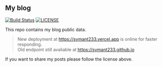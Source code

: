 ## My blog

[![Build Status](https://travis-ci.org/symant233/symant233.github.io.svg?branch=hexo)](https://travis-ci.org/symant233/symant233.github.io) [![LICENSE](https://img.shields.io/static/v1.svg?label=license&message=CC%20BY-NC-SA%204.0&color=lightgray)](https://creativecommons.org/licenses/by-nc-sa/4.0/)

This repo contains my blog public data.

> New deployment at https://symant233.vercel.app is online for faster responding. <br />
> Old endpoint still avaliable at https://symant233.github.io

If you want to share my posts please follow the license above.
